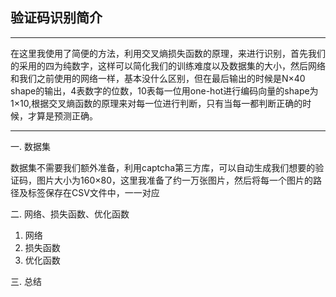 
## 验证码识别简介
---
在这里我使用了简便的方法，利用交叉熵损失函数的原理，来进行识别，首先我们的采用的四为纯数字，这样可以简化我们的训练难度以及数据集的大小，然后网络和我们之前使用的网络一样，基本没什么区别，但在最后输出的时候是N×40 shape的输出，4表数字的位数，10表每一位用one-hot进行编码向量的shape为1×10,根据交叉熵函数的原理来对每一位进行判断，只有当每一都判断正确的时候，才算是预测正确。

---

一. 数据集
  
  数据集不需要我们额外准备，利用captcha第三方库，可以自动生成我们想要的验证码，图片大小为160×80，这里我准备了约一万张图片，然后将每一个图片的路径及标签保存在CSV文件中，一一对应
  
二. 网络、损失函数、优化函数

  1. 网络
  2. 损失函数
  3. 优化函数

三. 总结

